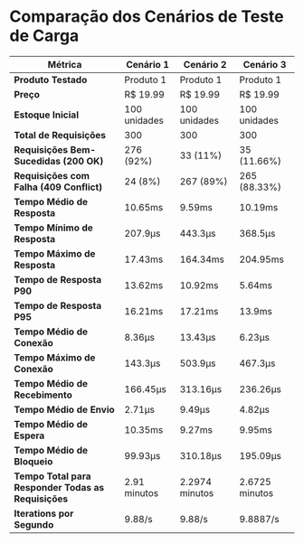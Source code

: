 # Comparação dos Cenários de Teste de Carga

| Métrica                                | Cenário 1                      | Cenário 2                      | Cenário 3                      |
|----------------------------------------|--------------------------------|--------------------------------|--------------------------------|
| **Produto Testado**                    | Produto 1                      | Produto 1                      | Produto 1                      |
| **Preço**                              | R$ 19.99                       | R$ 19.99                       | R$ 19.99                       |
| **Estoque Inicial**                    | 100 unidades                   | 100 unidades                   | 100 unidades                   |
| **Total de Requisições**               | 300                            | 300                            | 300                            |
| **Requisições Bem-Sucedidas (200 OK)** | 276 (92%)                     | 33 (11%)                       | 35 (11.66%)                    |
| **Requisições com Falha (409 Conflict)** | 24 (8%)                       | 267 (89%)                      | 265 (88.33%)                   |
| **Tempo Médio de Resposta**            | 10.65ms                        | 9.59ms                         | 10.19ms                        |
| **Tempo Mínimo de Resposta**           | 207.9µs                        | 443.3µs                        | 368.5µs                        |
| **Tempo Máximo de Resposta**           | 17.43ms                        | 164.34ms                       | 204.95ms                       |
| **Tempo de Resposta P90**              | 13.62ms                        | 10.92ms                        | 5.64ms                         |
| **Tempo de Resposta P95**              | 16.21ms                        | 17.21ms                        | 13.9ms                         |
| **Tempo Médio de Conexão**             | 8.36µs                         | 13.43µs                        | 6.23µs                         |
| **Tempo Máximo de Conexão**            | 143.3µs                        | 503.9µs                        | 467.3µs                        |
| **Tempo Médio de Recebimento**         | 166.45µs                       | 313.16µs                       | 236.26µs                       |
| **Tempo Médio de Envio**               | 2.71µs                         | 9.49µs                         | 4.82µs                         |
| **Tempo Médio de Espera**              | 10.35ms                        | 9.27ms                         | 9.95ms                         |
| **Tempo Médio de Bloqueio**            | 99.93µs                        | 310.18µs                       | 195.09µs                       |
| **Tempo Total para Responder Todas as Requisições** | 2.91 minutos                 | 2.2974 minutos                 | 2.6725 minutos                 |
| **Iterations por Segundo**             | 9.88/s                         | 9.88/s                         | 9.8887/s                       |

